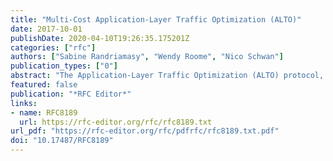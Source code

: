 ```yaml
---
title: "Multi-Cost Application-Layer Traffic Optimization (ALTO)"
date: 2017-10-01
publishDate: 2020-04-10T19:26:35.175201Z
categories: ["rfc"]
authors: ["Sabine Randriamasy", "Wendy Roome", "Nico Schwan"]
publication_types: ["0"]
abstract: "The Application-Layer Traffic Optimization (ALTO) protocol, specified in RFC 7285, defines several services that return various metrics describing the costs between network endpoints. This document defines a new service that allows an ALTO Client to retrieve several cost metrics in a single request for an ALTO filtered cost map and endpoint cost map. In addition, it extends the constraints to further filter those maps by allowing an ALTO Client to specify a logical combination of tests on several cost metrics."
featured: false
publication: "*RFC Editor*"
links:
- name: RFC8189
  url: https://rfc-editor.org/rfc/rfc8189.txt
url_pdf: "https://rfc-editor.org/rfc/pdfrfc/rfc8189.txt.pdf"
doi: "10.17487/RFC8189"
---
```


